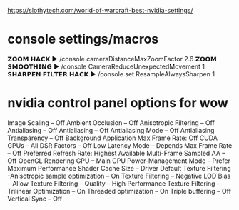 https://slothytech.com/world-of-warcraft-best-nvidia-settings/

# console settings/macros
𝗭𝗢𝗢𝗠 𝗛𝗔𝗖𝗞  ► /console cameraDistanceMaxZoomFactor 2.6
𝗭𝗢𝗢𝗠 𝗦𝗠𝗢𝗢𝗧𝗛𝗜𝗡𝗚 ► /console CameraReduceUnexpectedMovement 1
𝗦𝗛𝗔𝗥𝗣𝗘𝗡 𝗙𝗜𝗟𝗧𝗘𝗥 𝗛𝗔𝗖𝗞 ► /console set ResampleAlwaysSharpen 1

# nvidia control panel options for wow

Image Scaling – Off
Ambient Occlusion – Off
Anisotropic Filtering – Off
Antialiasing – Off
Antialiasing – Off
Antialiasing Mode – Off
Antialiasing Transparency – Off
Background Application Max Frame Rate: Off
CUDA GPUs – All
DSR Factors – Off
Low Latency Mode – Depends
Max Frame Rate – Off
Preferred Refresh Rate: Highest Available
Multi-Frame Sampled AA – Off
OpenGL Rendering GPU – Main GPU
Power-Management Mode – Prefer Maximum Performance
Shader Cache Size – Driver Default
Texture Filtering -Anisotropic sample optimization – On
Texture Filtering – Negative LOD Bias – Allow
Texture Filtering – Quality – High Performance
Texture Filtering – Trilinear Optimization – On
Threaded optimization – On
Triple buffering – Off
Vertical Sync – Off
